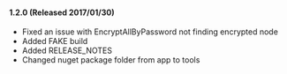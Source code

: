 #### 1.2.0 (Released 2017/01/30)
* Fixed an issue with EncryptAllByPassword not finding encrypted node
* Added FAKE build
* Added RELEASE_NOTES
* Changed nuget package folder from app to tools